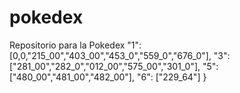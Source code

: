 # pokedex
Repositorio para la Pokedex 
    "1": [0,0,"215_00","403_00","453_0","559_0","676_0"],
    "3": ["281_00","282_0","012_00","575_00","301_0"],
    "5": ["480_00","481_00","482_00"],
    "6": ["229_64"]
}
